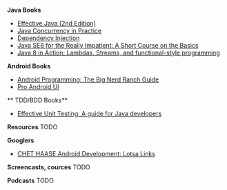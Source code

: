 **Java Books**
* [Effective Java (2nd Edition)](http://www.amazon.com/Effective-Java-2nd-Joshua-Bloch/dp/0321356683/)
* [Java Concurrency in Practice](http://www.amazon.com/Java-Concurrency-Practice-Brian-Goetz/dp/0321349601/)
* [Dependency Injection](http://www.amazon.com/Dependency-Injection-Dhanji-R-Prasanna/dp/193398855X/)
* [Java SE8 for the Really Impatient: A Short Course on the Basics](http://www.amazon.com/Java-SE8-Really-Impatient-Course/dp/0321927761/)
* [Java 8 in Action: Lambdas, Streams, and functional-style programming](http://www.amazon.com/Java-Action-Lambdas-functional-style-programming/dp/1617291994/)

**Android Books**
* [Android Programming: The Big Nerd Ranch Guide](http://www.amazon.com/gp/product/0321804333/)
* [Pro Android UI](http://www.amazon.com/gp/product/1430249862/)

** TDD/BDD Books**
* [Effective Unit Testing: A guide for Java developers](http://www.amazon.com/Effective-Unit-Testing-guide-developers/dp/1935182579/)

**Resources**
TODO

**Googlers**
* [CHET HAASE Android Development: Lotsa Links](http://graphics-geek.blogspot.ru/2015/01/android-development-lotsa-links.html)

**Screencasts, cources**
TODO

**Podcasts**
TODO
